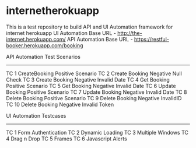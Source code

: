 # internetherokuapp
This is a test repository to build API and UI Automation framework for internet herokuapp
UI Automation Base URL - http://the-internet.herokuapp.com/
API Automation Base URL - https://restful-booker.herokuapp.com/booking


API Automation Test Scenarios
_____________________________________________	
TC 1	CreateBooking Positive Scenario
TC 2	Create Booking Negative Null Check
TC 3	Create Booking Negative Invalid Date
TC 4	Get Booking Positive Scenario
TC 5 	Get Booking Negative Invalid Date
TC 6	Update Booking Positive Scenario
TC 7	Update Booking Negative Invalid Date
TC 8	Delete Booking Positive Scenario
TC 9	Delete Booking Negative InvalidID
TC 10	Delete Booking Negative Invalid Token


UI Automation Testcases	
_____________________________________________	
TC 1	Form Authentication
TC 2	Dynamic Loading
TC 3	Multiple Windows
TC 4	Drag n Drop
TC 5 	Frames
TC 6	Javascript Alerts
